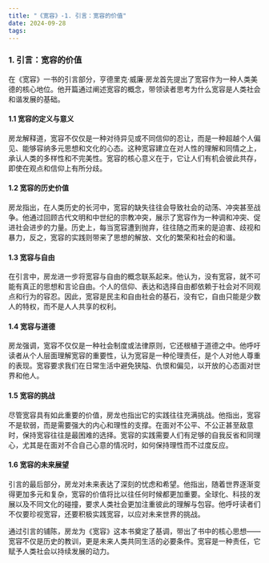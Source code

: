 ```yaml
---
title: "《宽容》-1. 引言：宽容的价值"
date: 2024-09-28
tags: 
---
```

### 1. 引言：宽容的价值

在《宽容》一书的引言部分，亨德里克·威廉·房龙首先提出了宽容作为一种人类美德的核心地位。他开篇通过阐述宽容的概念，带领读者思考为什么宽容是人类社会和谐发展的基础。

#### 1.1 宽容的定义与意义
房龙解释道，宽容不仅仅是一种对待异见或不同信仰的忍让，而是一种超越个人偏见、能够容纳多元思想和文化的心态。这种宽容建立在对人性的理解和同情之上，承认人类的多样性和不完美性。宽容的核心意义在于，它让人们有机会彼此共存，即使在观点和信仰上有所分歧。

#### 1.2 宽容的历史价值
房龙指出，在人类历史的长河中，宽容的缺失往往会导致社会的动荡、冲突甚至战争。他通过回顾古代文明和中世纪的宗教冲突，展示了宽容作为一种调和冲突、促进社会进步的力量。历史上，每当宽容遭到抛弃，往往随之而来的是迫害、歧视和暴力，反之，宽容的实践则带来了思想的解放、文化的繁荣和社会的和谐。

#### 1.3 宽容与自由
在引言中，房龙进一步将宽容与自由的概念联系起来。他认为，没有宽容，就不可能有真正的思想和言论自由。个人的信仰、表达和选择自由都依赖于社会对不同观点和行为的容忍。因此，宽容是民主和自由社会的基石，没有它，自由只能是少数人的特权，而不是人人共享的权利。

#### 1.4 宽容与道德
房龙强调，宽容不仅仅是一种社会制度或法律原则，它还根植于道德之中。他呼吁读者从个人层面理解宽容的重要性，认为宽容是一种伦理责任，是个人对他人尊重的表现。宽容要求我们在日常生活中避免狭隘、仇恨和偏见，以开放的心态面对世界和他人。

#### 1.5 宽容的挑战
尽管宽容具有如此重要的价值，房龙也指出它的实践往往充满挑战。他指出，宽容不是软弱，而是需要强大的内心和理性的支撑。在面对不公平、不公正甚至敌意时，保持宽容往往是最困难的选择。宽容的实践需要人们有足够的自我反省和同理心，尤其是在面对不合自己心意的情况时，如何保持理性而不过度反应。

#### 1.6 宽容的未来展望
引言的最后部分，房龙对未来表达了深刻的忧虑和希望。他指出，随着世界逐渐变得更加多元和复杂，宽容的价值将比以往任何时候都更加重要。全球化、科技的发展以及不同文化的碰撞，要求人类社会更加注重彼此的理解与包容。他呼吁读者们不仅要珍视宽容，还要积极实践宽容，以应对未来世界的挑战。

通过引言的铺陈，房龙为《宽容》这本书奠定了基调，带出了书中的核心思想——宽容不仅是历史的教训，更是未来人类共同生活的必要条件。宽容是一种责任，它赋予人类社会以持续发展的动力。